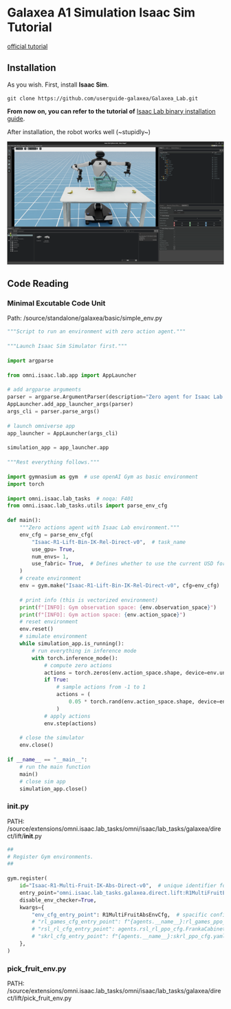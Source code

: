 # Galaxea A1 Simulation Isaac Sim Tutorial  

[official tutorial](http://galaxea.tech/Product_User_Guide/Guide/R1/Simulation_Isaac_Lab_Tutorial/#define-observation-action-reward-etc)  

## Installation

As you wish. First, install **Isaac Sim**.  

`git clone https://github.com/userguide-galaxea/Galaxea_Lab.git`  

**From now on, you can refer to the tutorial of** [Isaac Lab binary installation guide](https://isaac-sim.github.io/IsaacLab/main/source/setup/installation/binaries_installation.html#installing-isaac-lab).  

After installation, the robot works well (~stupidly~)   

![alt text](image.png)

## Code Reading  
### Minimal Excutable Code Unit  
Path: /source/standalone/galaxea/basic/simple_env.py
~~~py
"""Script to run an environment with zero action agent."""

"""Launch Isaac Sim Simulator first."""

import argparse

from omni.isaac.lab.app import AppLauncher

# add argparse arguments
parser = argparse.ArgumentParser(description="Zero agent for Isaac Lab environments.")
AppLauncher.add_app_launcher_args(parser)
args_cli = parser.parse_args()

# launch omniverse app
app_launcher = AppLauncher(args_cli)

simulation_app = app_launcher.app

"""Rest everything follows."""

import gymnasium as gym  # use openAI Gym as basic environment
import torch

import omni.isaac.lab_tasks  # noqa: F401
from omni.isaac.lab_tasks.utils import parse_env_cfg

def main():
    """Zero actions agent with Isaac Lab environment."""
    env_cfg = parse_env_cfg(
        "Isaac-R1-Lift-Bin-IK-Rel-Direct-v0",  # task_name
        use_gpu= True,
        num_envs= 1,
        use_fabric= True,  # Defines whether to use the current USD for I/O. The default value is True
    )
    # create environment
    env = gym.make("Isaac-R1-Lift-Bin-IK-Rel-Direct-v0", cfg=env_cfg)

    # print info (this is vectorized environment)
    print(f"[INFO]: Gym observation space: {env.observation_space}")
    print(f"[INFO]: Gym action space: {env.action_space}")
    # reset environment
    env.reset()
    # simulate environment
    while simulation_app.is_running():
        # run everything in inference mode
        with torch.inference_mode():
            # compute zero actions
            actions = torch.zeros(env.action_space.shape, device=env.unwrapped.device)
            if True:
                # sample actions from -1 to 1
                actions = (
                    0.05 * torch.rand(env.action_space.shape, device=env.unwrapped.device)
                )
            # apply actions
            env.step(actions)

    # close the simulator
    env.close()

if __name__ == "__main__":
    # run the main function
    main()
    # close sim app
    simulation_app.close()
~~~

### __init__.py
PATH: /source/extensions/omni.isaac.lab_tasks/omni/isaac/lab_tasks/galaxea/direct/lift/__init__.py  
~~~py
##
# Register Gym environments.
##

gym.register(
    id="Isaac-R1-Multi-Fruit-IK-Abs-Direct-v0",  # unique identifier for the environment
    entry_point="omni.isaac.lab_tasks.galaxea.direct.lift:R1MultiFruitEnv",  # spacify the path to the implementation class of the environment
    disable_env_checker=True,  
    kwargs={
        "env_cfg_entry_point": R1MultiFruitAbsEnvCfg,  # spacific configuration
        # "rl_games_cfg_entry_point": f"{agents.__name__}:rl_games_ppo_cfg.yaml",
        # "rsl_rl_cfg_entry_point": agents.rsl_rl_ppo_cfg.FrankaCabinetPPORunnerCfg,
        # "skrl_cfg_entry_point": f"{agents.__name__}:skrl_ppo_cfg.yaml",
    },
)
~~~

### pick_fruit_env.py  
PATH: /source/extensions/omni.isaac.lab_tasks/omni/isaac/lab_tasks/galaxea/direct/lift/pick_fruit_env.py  

